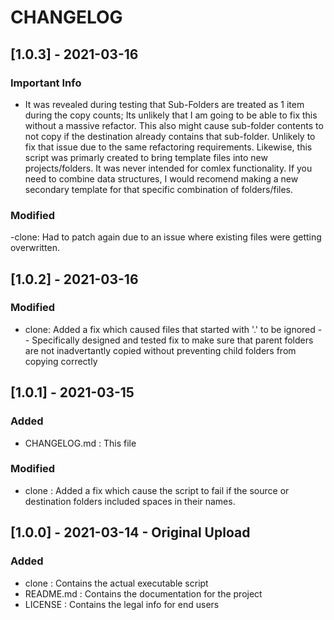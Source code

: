 # CHANGELOG

## [1.0.3] - 2021-03-16

### Important Info
- It was revealed during testing that Sub-Folders are treated as 1 item during the copy counts; Its unlikely that I am going to be able to fix this without a massive refactor. 
This also might cause sub-folder contents to not copy if the destination already contains that sub-folder. Unlikely to fix that issue due to the same refactoring requirements.
Likewise, this script was primarly created to bring template files into new projects/folders. It was never intended for comlex functionality. If you need to combine data structures, I would recomend making a new secondary template for that specific combination of folders/files. 

### Modified
-clone: Had to patch again due to an issue where existing files were getting overwritten. 


## [1.0.2] - 2021-03-16

### Modified
- clone: Added a fix which caused files that started with '.' to be ignored
-- Specifically designed and tested fix to make sure that parent folders are not inadvertantly copied without preventing child folders from copying correctly

## [1.0.1] - 2021-03-15 

### Added
- CHANGELOG.md : This file

### Modified
- clone : Added a fix which cause the script to fail if the source or destination folders included spaces in their names.

## [1.0.0] - 2021-03-14 - Original Upload

### Added
- clone : Contains the actual executable script
- README.md : Contains the documentation for the project
- LICENSE : Contains the legal info for end users


 